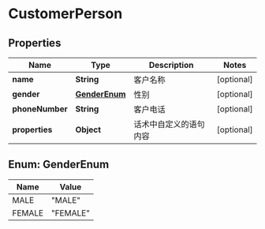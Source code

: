 

# CustomerPerson

## Properties

Name | Type | Description | Notes
------------ | ------------- | ------------- | -------------
**name** | **String** | 客户名称 |  [optional]
**gender** | [**GenderEnum**](#GenderEnum) | 性别 |  [optional]
**phoneNumber** | **String** | 客户电话 |  [optional]
**properties** | **Object** | 话术中自定义的语句内容 |  [optional]



## Enum: GenderEnum

Name | Value
---- | -----
MALE | &quot;MALE&quot;
FEMALE | &quot;FEMALE&quot;



